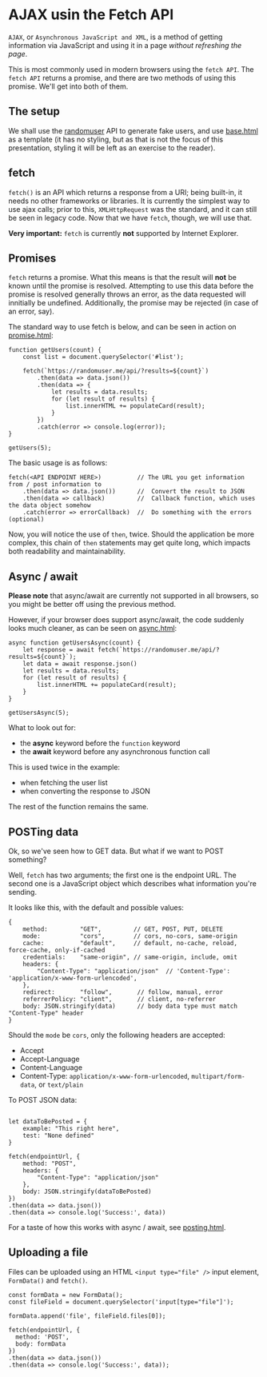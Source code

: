 # AJAX usin the Fetch API

`AJAX`, or `Asynchronous JavaScript and XML`, is a method of getting information via JavaScript and using it in a page _without refreshing the page_.

This is most commonly used in modern browsers using the `fetch API`. The `fetch API` returns a promise, and there are two methods of using this promise. We'll get into both of them.

## The setup

We shall use the [randomuser](https://randomuser.me/) API to generate fake users, and use [base.html](./base.html) as a template (it has no styling, but as that is not the focus of this presentation, styling it will be left as an exercise to the reader).

## fetch

`fetch()` is an API which returns a response from a URI; being built-in, it needs no other frameworks or libraries. It is currently the simplest way to use ajax calls; prior to this, `XMLHttpRequest` was the standard, and it can still be seen in legacy code. Now that we have `fetch`, though, we will use that.

**Very important:** `fetch` is currently **not** supported by Internet Explorer.

## Promises

`fetch` returns a promise. What this means is that the result will **not** be known until the promise is resolved. Attempting to use this data before the promise is resolved generally throws an error, as the data requested will innitially be undefined. Additionally, the promise may be rejected (in case of an error, say).

The standard way to use fetch is below, and can be seen in action on [promise.html](./promise.html):

```
function getUsers(count) {
    const list = document.querySelector('#list');

    fetch(`https://randomuser.me/api/?results=${count}`)
        .then(data => data.json())
        .then(data => {
            let results = data.results;
            for (let result of results) {
                list.innerHTML += populateCard(result);
            }
        })
        .catch(error => console.log(error));
}

getUsers(5);
```

The basic usage is as follows:

```
fetch(<API ENDPOINT HERE>)          // The URL you get information from / post information to
    .then(data => data.json())      //  Convert the result to JSON
    .then(data => callback)         //  Callback function, which uses the data object somehow
    .catch(error => errorCallback)  //  Do something with the errors (optional)
```

Now, you will notice the use of `then`, twice. Should the application be more complex, this chain of `then` statements may get quite long, which impacts both readability and maintainability.

## Async / await

**Please note** that async/await are currently not supported in all browsers, so you might be better off using the previous method.

However, if your browser does support async/await, the code suddenly looks much cleaner, as can be seen on [async.html](./async.html):

```
async function getUsersAsync(count) {
    let response = await fetch(`https://randomuser.me/api/?results=${count}`);
    let data = await response.json()
    let results = data.results;
    for (let result of results) {
        list.innerHTML += populateCard(result);
    }
}

getUsersAsync(5);
```

What to look out for:

-   the **async** keyword before the `function` keyword
-   the **await** keyword before any asynchronous function call

This is used twice in the example:

-   when fetching the user list
-   when converting the response to JSON

The rest of the function remains the same.

## POSTing data

Ok, so we've seen how to GET data. But what if we want to POST something?

Well, `fetch` has two arguments; the first one is the endpoint URL. The second one is a JavaScript object which describes what information you're sending.

It looks like this, with the default and possible values:

```
{
    method:         "GET",         // GET, POST, PUT, DELETE
    mode:           "cors",        // cors, no-cors, same-origin
    cache:          "default",     // default, no-cache, reload, force-cache, only-if-cached
    credentials:    "same-origin", // same-origin, include, omit
    headers: {
        "Content-Type": "application/json"  // 'Content-Type': 'application/x-www-form-urlencoded',
    },
    redirect:       "follow",       // follow, manual, error
    referrerPolicy: "client",       // client, no-referrer
    body: JSON.stringify(data)      // body data type must match "Content-Type" header
}
```

Should the `mode` be `cors`, only the following headers are accepted:

-   Accept
-   Accept-Language
-   Content-Language
-   Content-Type: `application/x-www-form-urlencoded`, `multipart/form-data`, or `text/plain`

To POST JSON data:

```

let dataToBePosted = {
    example: "This right here",
    test: "None defined"
}

fetch(endpointUrl, {
    method: "POST",
    headers: {
        "Content-Type": "application/json"
    },
    body: JSON.stringify(dataToBePosted)
})
.then(data => data.json())
.then(data => console.log('Success:', data))
```

For a taste of how this works with async / await, see [posting.html](./posting.html).

## Uploading a file

Files can be uploaded using an HTML `<input type="file" />` input element, `FormData()` and `fetch()`.

```
const formData = new FormData();
const fileField = document.querySelector('input[type="file"]');

formData.append('file', fileField.files[0]);

fetch(endpointUrl, {
  method: 'POST',
  body: formData
})
.then(data => data.json())
.then(data => console.log('Success:', data));
```
